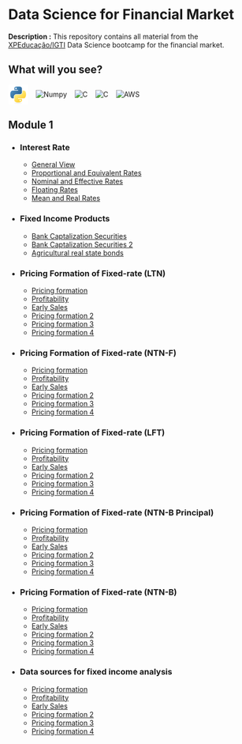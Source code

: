 # Data Science for Financial Market

**Description :**  This repository contains all material from the [XPEducação/IGTI](https://www.xpeducacao.com.br/?gclid=Cj0KCQiA1NebBhDDARIsAANiDD1WIaTpmiyHNkONFi-iRuI0cMiUDIY3wIhTCGMmv3BO3wukg9tOcdEaAhagEALw_wcB) Data Science bootcamp for the financial market. 

<!-- <img src="./logo_dsfm.svg" alt="drawing" width="300" class="center"/> -->

## What will you see?

<img align="center" alt="Python" height="40" width="40" src="https://raw.githubusercontent.com/devicons/devicon/master/icons/python/python-original.svg"> &nbsp;&nbsp; <img align="center" alt="Numpy" height="40" width="40" src="https://seeklogo.com/images/N/numpy-logo-479C24EC79-seeklogo.com.png"> &nbsp;&nbsp; <img align="center" alt="C" height="40" width="40" src="https://symbols.getvecta.com/stencil_28/61_sql-database-generic.90b41636a8.svg"> &nbsp;&nbsp; 
<img align="center" alt="C" height="40" width="48" src="https://upload.wikimedia.org/wikipedia/commons/thumb/0/05/Scikit_learn_logo_small.svg/260px-Scikit_learn_logo_small.svg.png"> &nbsp;&nbsp; <img align="center" alt="AWS" height="40" width="48" src="https://upload.wikimedia.org/wikipedia/commons/thumb/5/5c/AWS_Simple_Icons_AWS_Cloud.svg/768px-AWS_Simple_Icons_AWS_Cloud.svg.png?20191001220601">


## **Module 1**
- ### **Interest Rate**
     - [General View](./Module_1/Interest_Rate/1_1_general_view.ipynb)
     - [Proportional and Equivalent Rates](./Module_1/Interest_Rate/1_2_proportional_rates_equivalent_rates.ipynb)
     - [Nominal and Effective Rates](./Module_1/Interest_Rate/1_3_nominal_rates_effective_rates.ipynb)
     - [Floating Rates](./Module_1/Interest_Rate/1_4_floating_rates.ipynb)
     - [Mean and Real Rates](./Module_1/Interest_Rate/1_5_mean_rates_real_rates.ipynb)

- ### **Fixed Income Products**
     - [Bank Captalization Securities](./Module_1/Fixed_Income_Products/2_2_Bank_Capitalization_Securities_Part1.ipynb)
     - [Bank Captalization Securities 2](./Module_1/Fixed_Income_Products/2_3_Bank_Capitalization_Securities_Part2.ipynb)
     - [Agricultural real state bonds](./Module_1/Fixed_Income_Products/2_4_Agricultural_real_estate_bonds.ipynb)

- ### **Pricing Formation of Fixed-rate (LTN)**
     - [Pricing formation](./Module_1/Pricing_formation_of_fixed-rate_LTN/3_1_pricing_formation_.ipynb)
     - [Profitability](./Module_1/Pricing_formation_of_fixed-rate_LTN/3_2_proftability.ipynb)
     - [Early Sales](./Module_1/Pricing_formation_of_fixed-rate_LTN/3_3_early_sale.ipynb)
     - [Pricing formation 2](./Module_1/Pricing_formation_of_fixed-rate_LTN/3_3_pricing_formation.ipynb)
     - [Pricing formation 3](./Module_1/Pricing_formation_of_fixed-rate_LTN/3_4_pricing_formation.ipynb)
     - [Pricing formation 4](./Module_1/Pricing_formation_of_fixed-rate_LTN/3_5_pricing_formation.ipynb)

- ### **Pricing Formation of Fixed-rate (NTN-F)**
     - [Pricing formation](./Module_1/Pricing_formation_of_fixed-rate_LTN/3_1_pricing_formation_.ipynb)
     - [Profitability](./Module_1/Pricing_formation_of_fixed-rate_LTN/3_2_proftability.ipynb)
     - [Early Sales](./Module_1/Pricing_formation_of_fixed-rate_LTN/3_3_early_sale.ipynb)
     - [Pricing formation 2](./Module_1/Pricing_formation_of_fixed-rate_LTN/3_3_pricing_formation.ipynb)
     - [Pricing formation 3](./Module_1/Pricing_formation_of_fixed-rate_LTN/3_4_pricing_formation.ipynb)
     - [Pricing formation 4](./Module_1/Pricing_formation_of_fixed-rate_LTN/3_5_pricing_formation.ipynb)

- ### **Pricing Formation of Fixed-rate (LFT)**
     - [Pricing formation](./Module_1/Pricing_formation_of_fixed-rate_LTN/3_1_pricing_formation_.ipynb)
     - [Profitability](./Module_1/Pricing_formation_of_fixed-rate_LTN/3_2_proftability.ipynb)
     - [Early Sales](./Module_1/Pricing_formation_of_fixed-rate_LTN/3_3_early_sale.ipynb)
     - [Pricing formation 2](./Module_1/Pricing_formation_of_fixed-rate_LTN/3_3_pricing_formation.ipynb)
     - [Pricing formation 3](./Module_1/Pricing_formation_of_fixed-rate_LTN/3_4_pricing_formation.ipynb)
     - [Pricing formation 4](./Module_1/Pricing_formation_of_fixed-rate_LTN/3_5_pricing_formation.ipynb)

- ### **Pricing Formation of Fixed-rate (NTN-B Principal)**
     - [Pricing formation](./Module_1/Pricing_formation_of_fixed-rate_LTN/3_1_pricing_formation_.ipynb)
     - [Profitability](./Module_1/Pricing_formation_of_fixed-rate_LTN/3_2_proftability.ipynb)
     - [Early Sales](./Module_1/Pricing_formation_of_fixed-rate_LTN/3_3_early_sale.ipynb)
     - [Pricing formation 2](./Module_1/Pricing_formation_of_fixed-rate_LTN/3_3_pricing_formation.ipynb)
     - [Pricing formation 3](./Module_1/Pricing_formation_of_fixed-rate_LTN/3_4_pricing_formation.ipynb)
     - [Pricing formation 4](./Module_1/Pricing_formation_of_fixed-rate_LTN/3_5_pricing_formation.ipynb)

- ### **Pricing Formation of Fixed-rate (NTN-B)**
     - [Pricing formation](./Module_1/Pricing_formation_of_fixed-rate_LTN/3_1_pricing_formation_.ipynb)
     - [Profitability](./Module_1/Pricing_formation_of_fixed-rate_LTN/3_2_proftability.ipynb)
     - [Early Sales](./Module_1/Pricing_formation_of_fixed-rate_LTN/3_3_early_sale.ipynb)
     - [Pricing formation 2](./Module_1/Pricing_formation_of_fixed-rate_LTN/3_3_pricing_formation.ipynb)
     - [Pricing formation 3](./Module_1/Pricing_formation_of_fixed-rate_LTN/3_4_pricing_formation.ipynb)
     - [Pricing formation 4](./Module_1/Pricing_formation_of_fixed-rate_LTN/3_5_pricing_formation.ipynb)

- ### **Data sources for fixed income analysis**
     - [Pricing formation](./Module_1/Pricing_formation_of_fixed-rate_LTN/3_1_pricing_formation_.ipynb)
     - [Profitability](./Module_1/Pricing_formation_of_fixed-rate_LTN/3_2_proftability.ipynb)
     - [Early Sales](./Module_1/Pricing_formation_of_fixed-rate_LTN/3_3_early_sale.ipynb)
     - [Pricing formation 2](./Module_1/Pricing_formation_of_fixed-rate_LTN/3_3_pricing_formation.ipynb)
     - [Pricing formation 3](./Module_1/Pricing_formation_of_fixed-rate_LTN/3_4_pricing_formation.ipynb)
     - [Pricing formation 4](./Module_1/Pricing_formation_of_fixed-rate_LTN/3_5_pricing_formation.ipynb)
